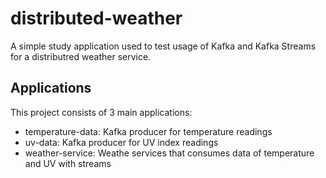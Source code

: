 # distributed-weather
A simple study application used to test usage of Kafka and Kafka Streams for a distributred weather service.

## Applications

This project consists of 3 main applications: 

- temperature-data: Kafka producer for temperature readings
- uv-data: Kafka producer for UV index readings
- weather-service: Weathe services that consumes data of temperature and UV with streams
